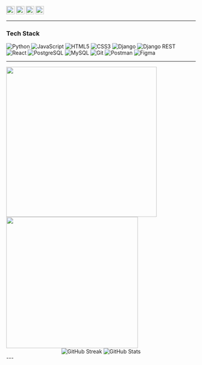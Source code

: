 [<img src="https://img.shields.io/badge/Portfolio-000000?style=flat-square&logo=firefox&logoColor=white" height="22">](https://www.karkiankit.com.np/)
[<img src="https://img.shields.io/badge/LinkedIn-0077B5?style=flat-square&logo=linkedin&logoColor=white" height="22">](https://linkedin.com/in/ankitkarki27)
[<img src="https://img.shields.io/badge/Gmail-D14836?style=flat-square&logo=gmail&logoColor=white" height="22">](mailto:ankitkarki8088@gmail.com)
[<img src="https://img.shields.io/badge/GitHub-181717?style=flat-square&logo=github&logoColor=white" height="22">](https://github.com/ankitkarki27)

---
### Tech Stack
![Python](https://img.shields.io/badge/-Python-3776AB?style=flat-square&logo=python&logoColor=white)
![JavaScript](https://img.shields.io/badge/-JavaScript-F7DF1E?style=flat-square&logo=javascript&logoColor=black)
![HTML5](https://img.shields.io/badge/-HTML5-E34F26?style=flat-square&logo=html5&logoColor=white)
![CSS3](https://img.shields.io/badge/-CSS3-1572B6?style=flat-square&logo=css3&logoColor=white)
![Django](https://img.shields.io/badge/-Django-092E20?style=flat-square&logo=django&logoColor=white)
![Django REST](https://img.shields.io/badge/-Django_REST-ff1709?style=flat-square&logo=django&logoColor=white)
![React](https://img.shields.io/badge/-React-61DAFB?style=flat-square&logo=react&logoColor=black)
![PostgreSQL](https://img.shields.io/badge/-PostgreSQL-4169E1?style=flat-square&logo=postgresql&logoColor=white)
![MySQL](https://img.shields.io/badge/-MySQL-4479A1?style=flat-square&logo=mysql&logoColor=white)
![Git](https://img.shields.io/badge/-Git-F05032?style=flat-square&logo=git&logoColor=white)
![Postman](https://img.shields.io/badge/-Postman-FF6C37?style=flat-square&logo=postman&logoColor=white)
![Figma](https://img.shields.io/badge/-Figma-F24E1E?style=flat-square&logo=figma&logoColor=white)

---

<img src="https://github-readme-stats.vercel.app/api?username=ankitkarki27&show_icons=true&theme=default" width="400">
<img src="https://github-readme-stats.vercel.app/api/top-langs/?username=ankitkarki27&layout=compact&theme=default" width="350">
<div align="center">
  <img src="https://streak-stats.demolab.com/?user=ankitkarki27" alt="GitHub Streak">
  <img src="https://github-readme-stats.vercel.app/api?username=ankitkarki27&show_icons=true" alt="GitHub Stats">
</div>
---
